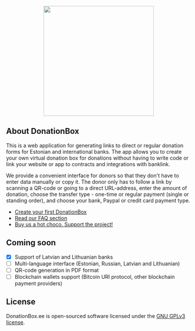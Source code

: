 <p align="center"><a href="https://donationbox.ee/" target="_blank"><img src="https://donationbox.ee/img/db-logo-fl.png" width="300"></a></p>

## About DonationBox
This is a web application for generating links to direct or regular donation forms for Estonian and international banks. The app allows you to create your own virtual donation box for donations without having to write code or link your website or app to contracts and integrations with banklink.

We provide a convenient interface for donors so that they don't have to enter data manually or copy it. The donor only has to follow a link by scanning a QR-code or going to a direct URL-address, enter the amount of donation, choose the transfer type - one-time or regular payment (single or standing order), and choose your bank, Paypal or credit card payment type.

- [Create your first DonationBox](https://donationbox.ee)
- [Read our FAQ section](https://donationbox.ee/about)
- [Buy us a hot choco. Support the project!](https://donationbox.ee/donation?campaign_title=Support+Donationbox.ee&detail=Annetus+donationbox.ee&payee=Pavel+Flei%C5%A1er&iban=EE614204278622417401&pp=pfleiser&rev=pavelvtd)

## Coming soon
- [x] Support of Latvian and Lithuanian banks
- [ ] Multi-language interface (Estonian, Russian, Latvian and Lithuanian)
- [ ] QR-code generation in PDF format
- [ ] Blockchain wallets support (Bitcoin URI protocol, other blockchain payment providers)

## License
DonationBox.ee is open-sourced software licensed under the [GNU GPLv3 license](https://spdx.org/licenses/GPL-3.0-or-later.html).
